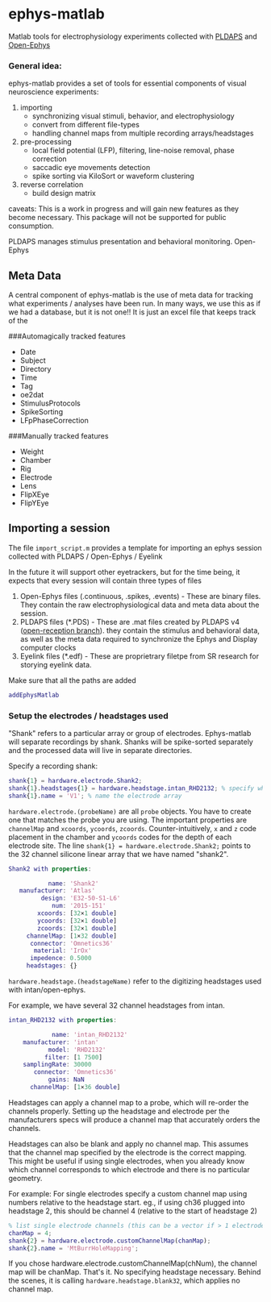 # ephys-matlab
Matlab tools for electrophysiology experiments collected with [PLDAPS](https://github.com/huklab/PLDAPS/tree/openreception) and [Open-Ephys](https://github.com/open-ephys/plugin-GUI)

### General idea:
ephys-matlab provides a set of tools for essential components of visual neuroscience experiments:
 1. importing 
 	* synchronizing visual stimuli, behavior, and electrophysiology
 	* convert from different file-types
 	* handling channel maps from multiple recording arrays/headstages
 2. pre-processing
 	* local field potential (LFP), filtering, line-noise removal, phase correction
 	* saccadic eye movements detection
 	* spike sorting via KiloSort or waveform clustering
3. reverse correlation
	* build design matrix

caveats: This is a work in progress and will gain new features as they become necessary. This package will not be supported for public consumption.

PLDAPS manages stimulus presentation and behavioral monitoring. Open-Ephys 

## Meta Data
A central component of ephys-matlab is the use of meta data for tracking what experiments / analyses have been run. In many ways, we use this as if we had a database, but it is not one!! It is just an excel file that keeps track of the

###Automagically tracked features
* Date
* Subject
* Directory
* Time
* Tag
* oe2dat
* StimulusProtocols
* SpikeSorting
* LFpPhaseCorrection

###Manually tracked features
* Weight
* Chamber
* Rig
* Electrode
* Lens
* FlipXEye
* FlipYEye



## Importing a session
The file `import_script.m` provides a template for importing an ephys session collected with PLDAPS / Open-Ephys / Eyelink

In the future it will support other eyetrackers, but for the time being, it expects that every session will contain three types of files
1. Open-Ephys files (.continuous, .spikes, .events) - These are binary files. They contain the raw electrophysiological data and meta data about the session.
2. PLDAPS files (*.PDS) - These are .mat files created by PLDAPS v4 ([open-reception branch](https://github.com/huklab/PLDAPS/tree/openreception)). they contain the stimulus and behavioral data, as well as the meta data required to synchronize the Ephys and Display computer clocks
2. Eyelink files (*.edf) - These are proprietrary filetpe from SR research for storying eyelink data.

Make sure that all the paths are added
```matlab
addEphysMatlab
```

### Setup the electrodes / headstages used
"Shank" refers to a particular array or group of electrodes. Ephys-matlab will separate recordings by shank. Shanks will be spike-sorted separately and the processed data will live in separate directories.

Specify a recording shank:

``` matlab
shank{1} = hardware.electrode.Shank2;
shank{1}.headstages{1} = hardware.headstage.intan_RHD2132; % specify what type of headstage was used
shank{1}.name = 'V1'; % name the electrode array
```

`hardware.electrode.(probeName)` are all `probe` objects. You have to create one that matches the probe you are using. The important properties are `channelMap` and `xcoords`, `ycoords`, `zcoords`. Counter-intuitively, `x` and `z` code placement in the chamber and `ycoords` codes for the depth of each electrode site.
The line `shank{1} = hardware.electrode.Shank2;` points to the 32 channel silicone linear array that we have named "shank2".
 ``` matlab
 Shank2 with properties:

            name: 'Shank2'
    manufacturer: 'Atlas'
          design: 'E32-50-S1-L6'
             num: '2015-151'
         xcoords: [32×1 double]
         ycoords: [32×1 double]
         zcoords: [32×1 double]
      channelMap: [1×32 double]
       connector: 'Omnetics36'
        material: 'IrOx'
       impedence: 0.5000
      headstages: {}
```

`hardware.headstage.(headstageName)` refer to the digitizing headstages used with intan/open-ephys. 

For example, we have several 32 channel headstages from intan.
``` matlab
intan_RHD2132 with properties:

            name: 'intan_RHD2132'
    manufacturer: 'intan'
           model: 'RHD2132'
          filter: [1 7500]
    samplingRate: 30000
       connector: 'Omnetics36'
           gains: NaN
      channelMap: [1×36 double]
```

Headstages can apply a channel map to a probe, which will re-order the channels properly. Setting up the headstage and electrode per the manufacturers specs will produce a channel map that accurately orders the channels.

Headstages can also be blank and apply no channel map. This assumes that the channel map specified by the electrode is the correct mapping. This might be useful if using single electrodes, when you already know which channel corresponds to which electrode and there is no particular geometry.

For example: For single electrodes specify a custom channel map using numbers relative to the headstage start. eg., if using ch36 plugged into headstage 2, this should be channel 4 (relative to the start of headstage 2)
```matlab
% list single electrode channels (this can be a vector if > 1 electrode used)
chanMap = 4;
shank{2} = hardware.electrode.customChannelMap(chanMap);
shank{2}.name = 'MtBurrHoleMapping';
```
If you chose hardware.electrode.customChannelMap(chNum), the channel map will be chanMap. That's it. No specifying headstage necessary. Behind the scenes, it is calling `hardware.headstage.blank32`, which applies no channel map.



